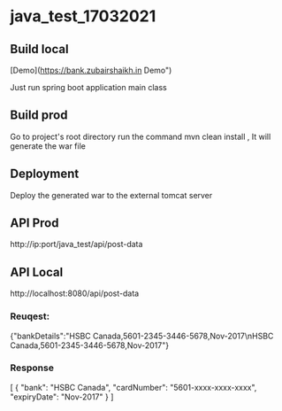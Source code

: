 # java_test_17032021
## Build local

[Demo](https://bank.zubairshaikh.in Demo")


Just run spring boot application main class

## Build prod
Go to project's root directory run the command mvn clean install , It will generate the war file

## Deployment
Deploy the generated war to the external tomcat server

## API Prod

http://ip:port/java_test/api/post-data

## API Local

http://localhost:8080/api/post-data

### Reuqest:
{"bankDetails":"HSBC Canada,5601-2345-3446-5678,Nov-2017\nHSBC Canada,5601-2345-3446-5678,Nov-2017"}

### Response
[
{
    "bank": "HSBC Canada",
    "cardNumber": "5601-xxxx-xxxx-xxxx",
    "expiryDate": "Nov-2017"
}
]
